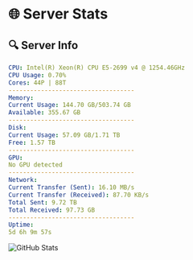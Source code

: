 # 🌐 Server Stats
## 🔍 Server Info
```yaml
CPU: Intel(R) Xeon(R) CPU E5-2699 v4 @ 1254.46GHz
CPU Usage: 0.70%
Cores: 44P | 88T
-----------------------------------
Memory:
Current Usage: 144.70 GB/503.74 GB
Available: 355.67 GB
-----------------------------------
Disk:
Current Usage: 57.09 GB/1.71 TB
Free: 1.57 TB
-----------------------------------
GPU:
No GPU detected
-----------------------------------
Network:
Current Transfer (Sent): 16.10 MB/s
Current Transfer (Received): 87.70 KB/s
Total Sent: 9.72 TB
Total Received: 97.73 GB
-----------------------------------
Uptime:
5d 6h 9m 57s
```
![GitHub Stats](https://img.shields.io/badge/Updated-2025-03-13_03:32:46-blue)